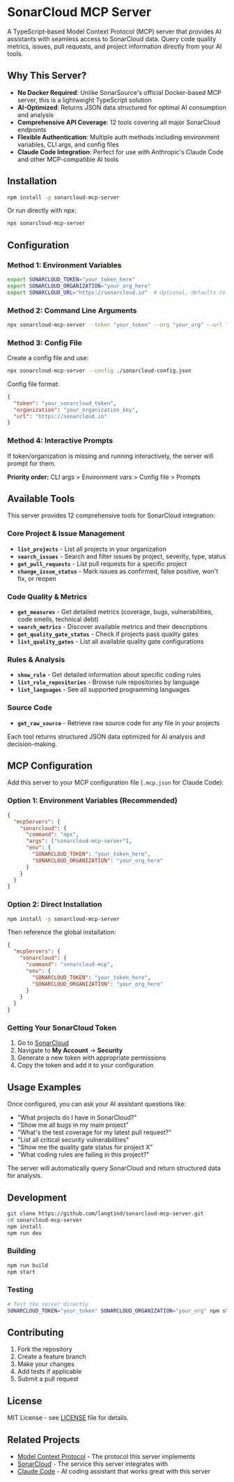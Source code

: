 # SonarCloud MCP Server

A TypeScript-based Model Context Protocol (MCP) server that provides AI assistants with seamless access to SonarCloud data. Query code quality metrics, issues, pull requests, and project information directly from your AI tools.

## Why This Server?

- **No Docker Required**: Unlike SonarSource's official Docker-based MCP server, this is a lightweight TypeScript solution
- **AI-Optimized**: Returns JSON data structured for optimal AI consumption and analysis
- **Comprehensive API Coverage**: 12 tools covering all major SonarCloud endpoints
- **Flexible Authentication**: Multiple auth methods including environment variables, CLI args, and config files
- **Claude Code Integration**: Perfect for use with Anthropic's Claude Code and other MCP-compatible AI tools

## Installation

```bash
npm install -g sonarcloud-mcp-server
```

Or run directly with npx:

```bash
npx sonarcloud-mcp-server
```

## Configuration

### Method 1: Environment Variables
```bash
export SONARCLOUD_TOKEN="your_token_here"
export SONARCLOUD_ORGANIZATION="your_org_here"
export SONARCLOUD_URL="https://sonarcloud.io"  # Optional, defaults to sonarcloud.io
```

### Method 2: Command Line Arguments
```bash
npx sonarcloud-mcp-server --token "your_token" --org "your_org" --url "https://sonarcloud.io"
```

### Method 3: Config File
Create a config file and use:
```bash
npx sonarcloud-mcp-server --config ./sonarcloud-config.json
```

Config file format:
```json
{
  "token": "your_sonarcloud_token",
  "organization": "your_organization_key", 
  "url": "https://sonarcloud.io"
}
```

### Method 4: Interactive Prompts
If token/organization is missing and running interactively, the server will prompt for them.

**Priority order:** CLI args > Environment vars > Config file > Prompts

## Available Tools

This server provides 12 comprehensive tools for SonarCloud integration:

### Core Project & Issue Management
- **`list_projects`** - List all projects in your organization
- **`search_issues`** - Search and filter issues by project, severity, type, status
- **`get_pull_requests`** - List pull requests for a specific project
- **`change_issue_status`** - Mark issues as confirmed, false positive, won't fix, or reopen

### Code Quality & Metrics
- **`get_measures`** - Get detailed metrics (coverage, bugs, vulnerabilities, code smells, technical debt)
- **`search_metrics`** - Discover available metrics and their descriptions
- **`get_quality_gate_status`** - Check if projects pass quality gates
- **`list_quality_gates`** - List all available quality gate configurations

### Rules & Analysis
- **`show_rule`** - Get detailed information about specific coding rules
- **`list_rule_repositories`** - Browse rule repositories by language
- **`list_languages`** - See all supported programming languages

### Source Code
- **`get_raw_source`** - Retrieve raw source code for any file in your projects

Each tool returns structured JSON data optimized for AI analysis and decision-making.

## MCP Configuration

Add this server to your MCP configuration file (`.mcp.json` for Claude Code):

### Option 1: Environment Variables (Recommended)
```json
{
  "mcpServers": {
    "sonarcloud": {
      "command": "npx",
      "args": ["sonarcloud-mcp-server"],
      "env": {
        "SONARCLOUD_TOKEN": "your_token_here",
        "SONARCLOUD_ORGANIZATION": "your_org_here"
      }
    }
  }
}
```

### Option 2: Direct Installation
```bash
npm install -g sonarcloud-mcp-server
```

Then reference the global installation:
```json
{
  "mcpServers": {
    "sonarcloud": {
      "command": "sonarcloud-mcp",
      "env": {
        "SONARCLOUD_TOKEN": "your_token_here",
        "SONARCLOUD_ORGANIZATION": "your_org_here"
      }
    }
  }
}
```

### Getting Your SonarCloud Token

1. Go to [SonarCloud](https://sonarcloud.io)
2. Navigate to **My Account** → **Security**
3. Generate a new token with appropriate permissions
4. Copy the token and add it to your configuration

## Usage Examples

Once configured, you can ask your AI assistant questions like:

- "What projects do I have in SonarCloud?"
- "Show me all bugs in my main project"
- "What's the test coverage for my latest pull request?"
- "List all critical security vulnerabilities" 
- "Show me the quality gate status for project X"
- "What coding rules are failing in this project?"

The server will automatically query SonarCloud and return structured data for analysis.

## Development

```bash
git clone https://github.com/langtind/sonarcloud-mcp-server.git
cd sonarcloud-mcp-server
npm install
npm run dev
```

### Building

```bash
npm run build
npm start
```

### Testing

```bash
# Test the server directly
SONARCLOUD_TOKEN="your_token" SONARCLOUD_ORGANIZATION="your_org" npm start
```

## Contributing

1. Fork the repository
2. Create a feature branch
3. Make your changes
4. Add tests if applicable
5. Submit a pull request

## License

MIT License - see [LICENSE](LICENSE) file for details.

## Related Projects

- [Model Context Protocol](https://modelcontextprotocol.io/) - The protocol this server implements
- [SonarCloud](https://sonarcloud.io/) - The service this server integrates with
- [Claude Code](https://claude.ai/code) - AI coding assistant that works great with this server